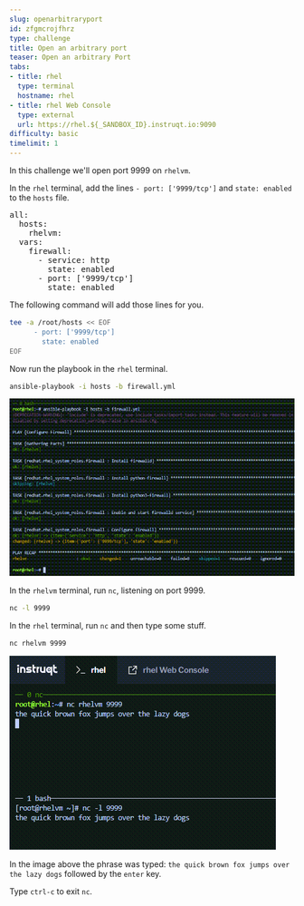 ```yaml
---
slug: openarbitraryport
id: zfgmcrojfhrz
type: challenge
title: Open an arbitrary port
teaser: Open an arbitrary Port
tabs:
- title: rhel
  type: terminal
  hostname: rhel
- title: rhel Web Console
  type: external
  url: https://rhel.${_SANDBOX_ID}.instruqt.io:9090
difficulty: basic
timelimit: 1
---
```


In this challenge we'll open port 9999 on `rhelvm`.

In the `rhel` terminal, add the lines `- port: ['9999/tcp']` and `state: enabled` to the `hosts` file.

<pre>
all:
  hosts:
    rhelvm:
  vars:
    firewall:
      - service: http
        state: enabled
      - port: ['9999/tcp']
        state: enabled
</pre>

The following command will add those lines for you.

```bash
tee -a /root/hosts << EOF
      - port: ['9999/tcp']
        state: enabled
EOF
```

Now run the playbook in the `rhel` terminal.

```bash
ansible-playbook -i hosts -b firewall.yml
```

![applyportopen](../assets/applyportopen.png)

In the `rhelvm` terminal, run `nc`, listening on port 9999.

```bash
nc -l 9999
```

In the `rhel` terminal, run `nc` and then type some stuff.

```bash
nc rhelvm 9999
```

![ncport9999](../assets/ncport9999.png)

In the image above the phrase was typed: `the quick brown fox jumps over the lazy dogs` followed by the `enter` key.

Type `ctrl-c` to exit `nc`.

